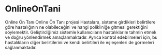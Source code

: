 # OnlineOnTani
Online Ön Tanı
Online Ön Tanı projesi Hastalara, sisteme girdikleri belirtilere göre hastalığının ne olabileceğini ve hangi polikliniğe gitmesi gerektiğini söylemektir. Geliştirdiğimiz sistemle kullanıcıların hastalıklarını tahmin etmek ve doğru yönlendirmek amaçlanmaktadır.
Ayrıca kontrol edebilmeleri için, bu hastalıkların diğer belirtilerini ve kendi belirtileri ile eşleşenleri de görmeleri sağlanmaktadır.
